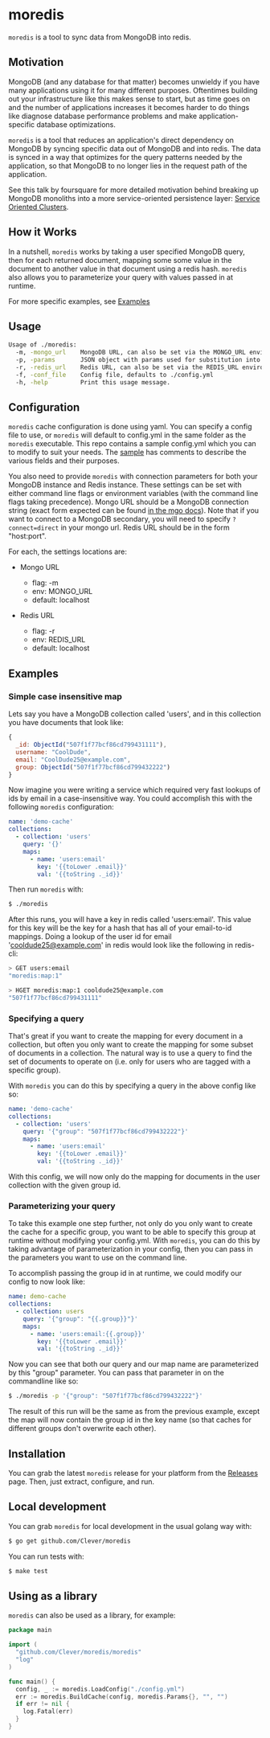 # moredis

`moredis` is a tool to sync data from MongoDB into redis.

## Motivation

MongoDB (and any database for that matter) becomes unwieldy if you have many applications using it for many different purposes.
Oftentimes building out your infrastructure like this makes sense to start, but as time goes on and the number of applications increases it becomes harder to do things like diagnose database performance problems and make application-specific database optimizations.

`moredis` is a tool that reduces an application's direct dependency on MongoDB by syncing specific data out of MongoDB and into redis.
The data is synced in a way that optimizes for the query patterns needed by the application, so that MongoDB to no longer lies in the request path of the application.

See this talk by foursquare for more detailed motivation behind breaking up MongoDB monoliths into a more service-oriented persistence layer: [Service Oriented Clusters](https://www.mongodb.com/presentations/service-oriented-clusters-foursquare-0).

## How it Works

In a nutshell, `moredis` works by taking a user specified MongoDB query, then for each returned document, mapping some some value in the document to another value in that document using a redis hash.  `moredis` also allows you to parameterize your query with values passed in at runtime.

For more specific examples, see [Examples](#examples)

## Usage
```bash
Usage of ./moredis:
  -m, -mongo_url    MongoDB URL, can also be set via the MONGO_URL environment variable
  -p, -params       JSON object with params used for substitution into queries and collection names in config.yml
  -r, -redis_url    Redis URL, can also be set via the REDIS_URL environment variable
  -f, -conf_file    Config file, defaults to ./config.yml
  -h, -help         Print this usage message.
```

## Configuration

`moredis` cache configuration is done using yaml.  You can specify a config file to use, or `moredis` will default to config.yml in the same folder as the `moredis` executable.  This repo contains a sample config.yml which you can to modify to suit your needs.  The [sample](./config.yml) has comments to describe the various fields and their purposes.

You also need to provide `moredis` with connection parameters for both your MongoDB instance and Redis instance.  These settings can be set with either command line flags or environment variables (with the command line flags taking precedence).  Mongo URL should be a MongoDB connection string (exact form expected can be found [in the mgo docs](http://godoc.org/gopkg.in/mgo.v2#Dial)).  Note that if you want to connect to a MongoDB secondary, you will need to specify `?connect=direct` in your mongo url.  Redis URL should be in the form "host:port".

For each, the settings locations are:

* Mongo URL
    * flag: -m
    * env: MONGO_URL
    * default: localhost

* Redis URL
    * flag: -r
    * env: REDIS_URL
    * default: localhost

## Examples

### Simple case insensitive map

Lets say you have a MongoDB collection called 'users', and in this collection you have documents that look like:

```javascript
{
  _id: ObjectId("507f1f77bcf86cd799431111"),
  username: "CoolDude",
  email: "CoolDude25@example.com",
  group: ObjectId("507f1f77bcf86cd799432222")
}
```

Now imagine you were writing a service which required very fast lookups of ids by email in a case-insensitive way.  You could accomplish this with the following `moredis` configuration:

```yaml
name: 'demo-cache'
collections:
  - collection: 'users'
    query: '{}'
    maps:
      - name: 'users:email'
        key: '{{toLower .email}}'
        val: '{{toString ._id}}'
```

Then run `moredis` with:

```bash
$ ./moredis
```

After this runs, you will have a key in redis called 'users:email'.  This value for this key will be the key for a hash that has all of your email-to-id mappings.  Doing a lookup of the user id for email 'cooldude25@example.com' in redis would look like the following in redis-cli:

```bash
> GET users:email
"moredis:map:1"

> HGET moredis:map:1 cooldude25@example.com
"507f1f77bcf86cd799431111"
```

### Specifying a query

That's great if you want to create the mapping for every document in a collection, but often you only want to create the mapping for some subset of documents in a collection.  The natural way is to use a query to find the set of documents to operate on (i.e. only for users who are tagged with a specific group).

With `moredis` you can do this by specifying a query in the above config like so:

```yaml
name: 'demo-cache'
collections:
  - collection: 'users'
    query: '{"group": "507f1f77bcf86cd799432222"}'
    maps:
      - name: 'users:email'
        key: '{{toLower .email}}'
        val: '{{toString ._id}}'
```

With this config, we will now only do the mapping for documents in the user collection with the given group id.

### Parameterizing your query

To take this example one step further, not only do you only want to create the cache for a specific group, you want to be able to specify this group at runtime without modifying your config.yml.  With `moredis`, you can do this by taking advantage of parameterization in your config, then you can pass in the parameters you want to use on the command line.

To accomplish passing the group id in at runtime, we could modify our config to now look like:

```yaml
name: demo-cache
collections:
  - collection: users
    query: '{"group": "{{.group}}"}'
    maps:
      - name: 'users:email:{{.group}}'
        key: '{{toLower .email}}'
        val: '{{toString ._id}}'
```

Now you can see that both our query and our map name are parameterized by this "group" parameter.  You can pass that parameter in on the commandline like so:

```bash
$ ./moredis -p '{"group": "507f1f77bcf86cd799432222"}'
```

The result of this run will be the same as from the previous example, except the map will now contain the group id in the key name (so that caches for different groups don't overwrite each other).

## Installation

You can grab the latest `moredis` release for your platform from the [Releases](https://github.com/Clever/moredis/releases) page.  Then, just extract, configure, and run.

## Local development

You can grab `moredis` for local development in the usual golang way with:

```bash
$ go get github.com/Clever/moredis
```

You can run tests with:

```bash
$ make test
```

## Using as a library

`moredis` can also be used as a library, for example:

```go
package main

import (
  "github.com/Clever/moredis/moredis"
  "log"
)

func main() {
  config, _ := moredis.LoadConfig("./config.yml")
  err := moredis.BuildCache(config, moredis.Params{}, "", "")
  if err != nil {
    log.Fatal(err)
  }
}
```

